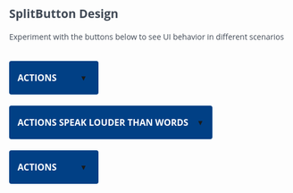<!DOCTYPE html>
<html>
<head>
    <meta name="viewport" content="width=device-width, initial-scale=1">
</head>
<style>
@charset "UTF-8";
@font-face{
    font-family: 'interstate';
	  src: url('Interstate-Light.otf'); 
    font-weight:light;
}
@font-face{
    font-family: 'interstate';
    src: url('Interstate-Bold.otf');
    font-weight:bold;
}
body{
    font-family:'Open Sans';
    color:#414a56;
    display:inline-block;
}
.dropbtn {
  background-color: #014085;
  color: white;
  padding: 0px 15px;
  font-family:'Open Sans';
  font-size: 16px;
  font-weight:bold;
  border: none;
  border-radius:4px;
  text-transform:uppercase; 
  cursor:pointer;
  display:flex;
  align-items:center;
  justify-content: space-between;
  align-content: center;
  margin:0;
  min-width:160px;
  height:60px;

}
.dropbtn a{
    padding-left: 15px;
    font-size: 13px;
    flex-grow:1;
}
.dropbtn p{
    flex-grow:2;
    line-height:60px;
    display:flex;
    align-content: center;
}
.dropdown {
  position: relative;
  display: inline-block;
  margin-top:20px;
  height:60px;
 

}
.dropdown-content {
  display: none;
  position: absolute;
  background-color: #ffffff;
  min-width:100%;
  box-shadow: 0px 8px 16px 0px rgba(0,0,0,0.2);
  z-index: 1;
  border: 1px solid lightgrey;
  border-radius:0px 0px 4px 4px;
  padding:6px 0px;
  white-space:nowrap;
}
.dropdown-content a {
  padding: 10px 16px;
  text-decoration: none;
  display: block;
  font-family:'Open Sans';
  color: #4C4C4C;
}
.dropdown-content img{
    width: 16px;
    padding-right: 10px;
}
dropdown-content img:hover{
    background-color: #B1DFF0;
}
.dropdown-content a:hover {
    background-color: #B1DFF0;
}
.dropdown:hover .dropdown-content {display: block;}
.dropdown:hover .dropbtn {background-color: #003772;}
</style>
</head>
<body>

<h2>SplitButton Design</h2>
<p>Experiment with the buttons below to see UI behavior in different scenarios</p>

<div class="dropdown">
    <button class="dropbtn">
      <p>actions</p>
      <a>▼</a>
    </button>
  <div class="dropdown-content">
    <a href="#"><img src="Edit.png">Edit</a>
    <a href="#"><img src="NewVersion.png">New Version</a>
    <a href="#"><img src="Trash.png">Delete</a>
  </div>
</div>

<div class="dropdown">
    <button class="dropbtn">
      <p>actions speak louder than words</p>
      <a>▼</a>
    </button>
  <div class="dropdown-content">
    <a href="#"><img src="Edit.png">Edit</a>
    <a href="#"><img src="NewVersion.png">New Version</a>
    <a href="#"><img src="Trash.png">Delete</a>
  </div>
</div>

<div class="dropdown">
    <button class="dropbtn">
      <p>actions</p>
      <a>▼</a>
    </button>
  <div class="dropdown-content">
    <a href="#"><img src="Edit.png">Edit every field in the database with one click</a>
    <a href="#"><img src="NewVersion.png">New Version</a>
    <a href="#"><img src="Trash.png">Delete</a>
  </div>
</div>
</body>
</html>
